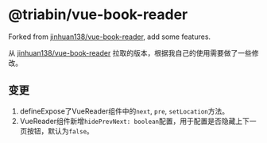 # @triabin/vue-book-reader

Forked from [jinhuan138/vue-book-reader](https://github.com/jinhuan138/vue-book-reader), add some features.

从 [jinhuan138/vue-book-reader](https://github.com/jinhuan138/vue-book-reader) 拉取的版本，根据我自己的使用需要做了一些修改。

## 变更

1. defineExpose了VueReader组件中的`next`, `pre`, `setLocation`方法。
2. VueReader组件新增`hidePrevNext: boolean`配置，用于配置是否隐藏上下一页按钮，默认为`false`。
